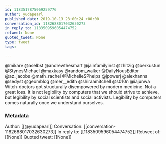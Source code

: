 ```yaml
---
id: 1183517875069259776
author: yudapearl
published_date: 2019-10-13 23:00:24 +00:00
conversation_id: 1182688017032630273
in_reply_to: 1183509596054474752
retweet: None
quoted_tweet: None
type: tweet
tags:

---
```


@mikarv @aselbst @andrewthesmart @jainfamilyinst @zhitzig @berkustun @StynesMichael @maxkasy @random_walker @DailyNousEditor @az_jacobs @math_rachel @MichelleSPhelps @jpowerj @alexhanna @sedyst @geomblog @mer__edith @shiraamitchell @s010n @iajunwa Witch-doctors got structurally disempowered by modern medicine. Not a great loss. It is not legibility by computers that we should strive to achieve, but legibility by social scientists and social activists. Legibility by computers comes naturally once we understand ourselves.

### Metadata

Author: [[@yudapearl]]
Conversation: [[conversation-1182688017032630273]]
In reply to: [[1183509596054474752]]
Retweet of: [[None]]
Quoted tweet: [[None]]
